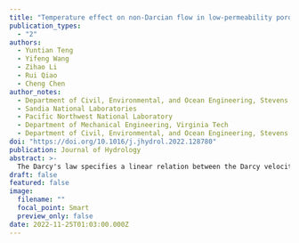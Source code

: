 ```yaml
---
title: "Temperature effect on non-Darcian flow in low-permeability porous media"
publication_types:
  - "2"
authors:
  - Yuntian Teng
  - Yifeng Wang
  - Zihao Li
  - Rui Qiao
  - Cheng Chen
author_notes:
  - Department of Civil, Environmental, and Ocean Engineering, Stevens Institute of Technology
  - Sandia National Laboratories
  - Pacific Northwest National Laboratory
  - Department of Mechanical Engineering, Virginia Tech
  - Department of Civil, Environmental, and Ocean Engineering, Stevens Institute of Technology
doi: "https://doi.org/10.1016/j.jhydrol.2022.128780"
publication: Journal of Hydrology
abstract: >-
  The Darcy's law specifies a linear relation between the Darcy velocity of a fluid flow and the pressure gradient that drives the flow. However, in low-permeability porous media, the velocity of a fluid flow exhibits a nonlinear dependence on the imposed pressure gradient, which is referred to as the non-Darcian flow behavior. Temperature has been postulated to affect the threshold pressure gradient of a non-Darcian flow; however, the supporting data is very limited due to the challenges in conducting flow experiments in low-permeability porous media. In this study we for the first time report a systematic measurement of the threshold pressure gradient under various permeabilities and temperatures. The results show that a higher temperature leads to a lower threshold pressure gradient under the same permeability and a faster reduction of the threshold pressure gradient with increasing permeability. The experimental data are fitted to a two-parameter model we previously developed to determine the parameters, h0 and a, which characterize the interfacial fluid-solid interactions and the transition between the Darcy and non-Darcian regimes. Both h0 and a decrease with an increasing temperature. The lower value of h0 under a higher temperature leads to the faster decline of threshold pressure gradient with increasing permeability. This is the first comprehensive experimental study that measured the threshold pressure gradient under multiple different permeabilities and temperatures, which generated the first laboratory dataset of this kind. The experimental data and the model constrained here allow for systematic predictions of both Darcy and non-Darcian flows for a general set of low-permeability porous media under various temperatures and pressure gradients, which have important applications to geological disposal of nuclear waste, hydrocarbon extraction from shale, and contaminant remediation in clay-rich formations.
draft: false
featured: false
image:
  filename: ""
  focal_point: Smart
  preview_only: false
date: 2022-11-25T01:03:00.000Z
---
```

